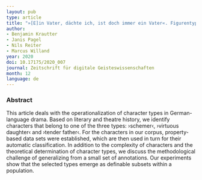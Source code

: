 ```yaml
---
layout: pub
type: article
title: "»[E]in Vater, dächte ich, ist doch immer ein Vater«. Figurentypen und ihre Operationalisierung"
author:
- Benjamin Krautter
- Janis Pagel
- Nils Reiter
- Marcus Willand
year: 2020
doi: 10.17175/2020_007
journal: Zeitschrift für digitale Geisteswissenschaften
month: 12
language: de
---
```


### Abstract

This article deals with the operationalization of character types in German-language drama. Based on literary and theatre history, we identify characters that belong to one of the three types: ›schemer‹, ›virtuous daughter‹ and ›tender father‹. For the characters in our corpus, property-based data sets were established, which are then used in turn for their automatic classification. In addition to the complexity of characters and the theoretical determination of character types, we discuss the methodological challenge of generalizing from a small set of annotations. Our experiments show that the selected types emerge as definable subsets within a population.
